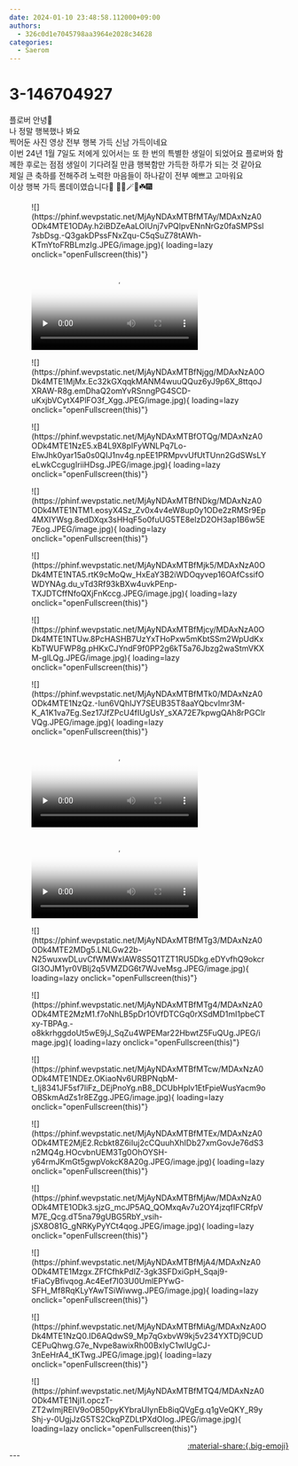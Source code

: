 ```yaml
---
date: 2024-01-10 23:48:58.112000+09:00
authors:
  - 326c0d1e7045798aa3964e2028c34628
categories:
  - Saerom
---
```


# 3-146704927

<div class="post-container" markdown="1">
<div class="content-container md-sidebar__scrollwrap" markdown="1">

플로버 안녕🎂<br>나 정말 행복했나 봐요 <br>찍어둔 사진 영상 전부 행복 가득 신남 가득이네요 <br>이번 24년 1월 7일도 저에게 있어서는 또 한 번의 특별한 생일이 되었어요 플로버와 함께한 후로는 점점 생일이 기다려질 만큼 행복함만 가득한 하루가 되는 것 같아요 <br>제일 큰 축하를 전해주려 노력한 마음들이 하나같이 전부 예쁘고 고마워요 <br>이상 행복 가득 롬데이였습니다🥲 🌅🎂🪄🩷☘️🎆<br>
<figure markdown="1">
![](https://phinf.wevpstatic.net/MjAyNDAxMTBfMTAy/MDAxNzA0ODk4MTE1ODAy.h2iBDZeAaLOIUnj7vPQlpvENnNrGz0faSMPSsl7sbDsg.-Q3gakDPssFNxZqu-C5qSuZ78tAWh-KTmYtoFRBLmzIg.JPEG/image.jpg){ loading=lazy onclick="openFullscreen(this)"}
</figure>


<figure markdown="1">
<video controls="controls" preload="none" poster="/assets/videos/weverse_2-780527-thumb.jpg">
<source src="/assets/videos/weverse_2-780527.mp4#t=1" type="video/mp4">
Your browser does not support the video tag.
</video>
</figure>

<figure markdown="1">
![](https://phinf.wevpstatic.net/MjAyNDAxMTBfNjgg/MDAxNzA0ODk4MTE1MjMx.Ec32kGXqqkMANM4wuuQQuz6yJ9p6X_8ttqoJXRAW-R8g.emDhaQ2omYvRSnngPG4SCD-uKxjbVCytX4PlFO3f_Xgg.JPEG/image.jpg){ loading=lazy onclick="openFullscreen(this)"}
</figure>

<figure markdown="1">
![](https://phinf.wevpstatic.net/MjAyNDAxMTBfOTQg/MDAxNzA0ODk4MTE1NzE5.xB4L9X8pIFyWNLPq7Lo-ElwJhk0yar15a0s0QIJ1nv4g.npEE1PRMpvvUfUtTUnn2GdSWsLYeLwkCcgugIriiHDsg.JPEG/image.jpg){ loading=lazy onclick="openFullscreen(this)"}
</figure>

<figure markdown="1">
![](https://phinf.wevpstatic.net/MjAyNDAxMTBfNDkg/MDAxNzA0ODk4MTE1NTM1.eosyX4Sz_Zv0x4v4eW8up0y1ODe2zRMSr9Ep4MXIYWsg.8edDXqx3sHHqF5o0fuUG5TE8elzD2OH3ap1B6w5E7Eog.JPEG/image.jpg){ loading=lazy onclick="openFullscreen(this)"}
</figure>

<figure markdown="1">
![](https://phinf.wevpstatic.net/MjAyNDAxMTBfMjk5/MDAxNzA0ODk4MTE1NTA5.rtK9cMoQw_HxEaY3B2iWDOqyvep16OAfCssifOWDYNAg.du_vTd3Rf93kBXw4uvkPEnp-TXJDTCffNfoQXjFnKccg.JPEG/image.jpg){ loading=lazy onclick="openFullscreen(this)"}
</figure>

<figure markdown="1">
![](https://phinf.wevpstatic.net/MjAyNDAxMTBfMjcy/MDAxNzA0ODk4MTE1NTUw.8PcHASHB7UzYxTHoPxw5mKbtSSm2WpUdKxKbTWUFWP8g.pHKxCJYndF9f0PP2g6kT5a76Jbzg2waStmVKXM-glLQg.JPEG/image.jpg){ loading=lazy onclick="openFullscreen(this)"}
</figure>

<figure markdown="1">
![](https://phinf.wevpstatic.net/MjAyNDAxMTBfMTk0/MDAxNzA0ODk4MTE1NzQz.-Iun6VQhIJY7SEUB35T8aaYQbcvImr3M-K_A1K1va7Eg.Sez17JfZPcU4fIUgUsY_sXA72E7kpwgQAh8rPGClrVQg.JPEG/image.jpg){ loading=lazy onclick="openFullscreen(this)"}
</figure>


<figure markdown="1">
<video controls="controls" preload="none" poster="/assets/videos/weverse_4-1125459-thumb.jpg">
<source src="/assets/videos/weverse_4-1125459.mp4#t=1" type="video/mp4">
Your browser does not support the video tag.
</video>
</figure>


<figure markdown="1">
<video controls="controls" preload="none" poster="/assets/videos/weverse_4-1125458-thumb.jpg">
<source src="/assets/videos/weverse_4-1125458.mp4#t=1" type="video/mp4">
Your browser does not support the video tag.
</video>
</figure>

<figure markdown="1">
![](https://phinf.wevpstatic.net/MjAyNDAxMTBfMTg3/MDAxNzA0ODk4MTE2MDg5.LNLGw22b-N25wuxwDLuvCfWMWxIAW8S5Q1TZT1RU5Dkg.eDYvfhQ9okcrGI3OJM1yr0VBIj2q5VMZDG6t7WJveMsg.JPEG/image.jpg){ loading=lazy onclick="openFullscreen(this)"}
</figure>

<figure markdown="1">
![](https://phinf.wevpstatic.net/MjAyNDAxMTBfMTg4/MDAxNzA0ODk4MTE2MzM1.f7oNhLB5pDr1OVfDTCGq0rXSdMD1mI1pbeCTxy-TBPAg.-o8kkrhggdoUt5wE9jJ_SqZu4WPEMar22HbwtZ5FuQUg.JPEG/image.jpg){ loading=lazy onclick="openFullscreen(this)"}
</figure>

<figure markdown="1">
![](https://phinf.wevpstatic.net/MjAyNDAxMTBfMTcw/MDAxNzA0ODk4MTE1NDEz.OKiaoNv6URBPNqbM-t_lj8341JF5sf7liFz_DEjPnoYg.nB8_DCUbHplv1EtFpieWusYacm9oOBSkmAdZs1r8EZgg.JPEG/image.jpg){ loading=lazy onclick="openFullscreen(this)"}
</figure>

<figure markdown="1">
![](https://phinf.wevpstatic.net/MjAyNDAxMTBfMTEx/MDAxNzA0ODk4MTE2MjE2.Rcbkt8Z6iIuj2cCQuuhXhIDb27xmGovJe76dS3n2MQ4g.HOcvbnUEM3Tg0OhOYSH-y64rmJKmGt5gwpVokcK8A20g.JPEG/image.jpg){ loading=lazy onclick="openFullscreen(this)"}
</figure>

<figure markdown="1">
![](https://phinf.wevpstatic.net/MjAyNDAxMTBfMjAw/MDAxNzA0ODk4MTE1ODk3.sjzG_mcJP5AQ_QOMxqAv7u2OY4jzqfIFCRfpVM7E_Qcg.dT5na79gUBG5RbY_vsih-jSX8O81G_gNRKyPyYCt4qog.JPEG/image.jpg){ loading=lazy onclick="openFullscreen(this)"}
</figure>

<figure markdown="1">
![](https://phinf.wevpstatic.net/MjAyNDAxMTBfMjA4/MDAxNzA0ODk4MTE1Mzgx.ZFfCfhkPdIZ-3gk3SFDxiGpH_Sqaj9-tFiaCyBfivqog.Ac4Eef7I03U0UmlEPYwG-SFH_Mf8RqKLyYAwTSiWiwwg.JPEG/image.jpg){ loading=lazy onclick="openFullscreen(this)"}
</figure>

<figure markdown="1">
![](https://phinf.wevpstatic.net/MjAyNDAxMTBfMiAg/MDAxNzA0ODk4MTE1NzQ0.ID6AQdwS9_Mp7qGxbvW9kj5v234YXTDj9CUDCEPuQhwg.G7e_Nvpe8awixRh00BxIyC1wIUgCJ-3nEeHrA4_tKTwg.JPEG/image.jpg){ loading=lazy onclick="openFullscreen(this)"}
</figure>

<figure markdown="1">
![](https://phinf.wevpstatic.net/MjAyNDAxMTBfMTQ4/MDAxNzA0ODk4MTE1NjI1.opczT-ZT2wlmjRElV9oOB50pyKYbraUIynEb8iqQVgEg.q1gVeQKY_R9yShj-y-0UgjJzG5TS2CkqPZDLtPXdOIog.JPEG/image.jpg){ loading=lazy onclick="openFullscreen(this)"}
</figure>


</div>
</div>

<div style="text-align: right;" markdown="1">
<a href="https://weverse.io/fromis9/artist/3-146704927" style="text-align: right;">:material-share:{.big-emoji}</a>
</div>
---
